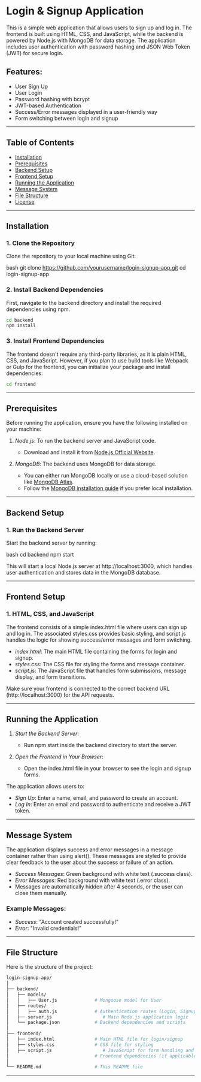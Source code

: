 # Login & Signup Application

This is a simple web application that allows users to sign up and log in. The frontend is built using HTML, CSS, and JavaScript, while the backend is powered by Node.js with MongoDB for data storage. The application includes user authentication with password hashing and JSON Web Token (JWT) for secure login.

## Features:
- User Sign Up
- User Login
- Password hashing with bcrypt
- JWT-based Authentication
- Success/Error messages displayed in a user-friendly way
- Form switching between login and signup

---

## Table of Contents
- [Installation](#installation)
- [Prerequisites](#prerequisites)
- [Backend Setup](#backend-setup)
- [Frontend Setup](#frontend-setup)
- [Running the Application](#running-the-application)
- [Message System](#message-system)
- [File Structure](#file-structure)
- [License](#license)

---

## Installation

### 1. Clone the Repository
Clone the repository to your local machine using Git:

bash
git clone https://github.com/yourusername/login-signup-app.git
cd login-signup-app


### 2. Install Backend Dependencies
First, navigate to the backend directory and install the required dependencies using npm.

```bash
cd backend
npm install
```

### 3. Install Frontend Dependencies
The frontend doesn't require any third-party libraries, as it is plain HTML, CSS, and JavaScript. However, if you plan to use build tools like Webpack or Gulp for the frontend, you can initialize your package and install dependencies:

```bash
cd frontend
```

---

## Prerequisites

Before running the application, ensure you have the following installed on your machine:

1. *Node.js*: To run the backend server and JavaScript code.
   - Download and install it from [Node.js Official Website](https://nodejs.org/).

2. *MongoDB*: The backend uses MongoDB for data storage.
   - You can either run MongoDB locally or use a cloud-based solution like [MongoDB Atlas](https://www.mongodb.com/cloud/atlas).
   - Follow the [MongoDB installation guide](https://www.mongodb.com/docs/manual/installation/) if you prefer local installation.

---

## Backend Setup

### 1. Run the Backend Server
Start the backend server by running:

bash
cd backend
npm start


This will start a local Node.js server at http://localhost:3000, which handles user authentication and stores data in the MongoDB database.

---

## Frontend Setup

### 1. HTML, CSS, and JavaScript
The frontend consists of a simple index.html file where users can sign up and log in. The associated styles.css provides basic styling, and script.js handles the logic for showing success/error messages and form switching.

- *index.html*: The main HTML file containing the forms for login and signup.
- *styles.css*: The CSS file for styling the forms and message container.
- *script.js*: The JavaScript file that handles form submissions, message display, and form transitions.

Make sure your frontend is connected to the correct backend URL (http://localhost:3000) for the API requests.

---

## Running the Application

1. *Start the Backend Server*:
   - Run npm start inside the backend directory to start the server.

2. *Open the Frontend in Your Browser*:
   - Open the index.html file in your browser to see the login and signup forms.

The application allows users to:
- *Sign Up*: Enter a name, email, and password to create an account.
- *Log In*: Enter an email and password to authenticate and receive a JWT token.

---

## Message System

The application displays success and error messages in a message container rather than using alert(). These messages are styled to provide clear feedback to the user about the success or failure of an action.

- *Success Messages*: Green background with white text (.success class).
- *Error Messages*: Red background with white text (.error class).
- Messages are automatically hidden after 4 seconds, or the user can close them manually.

### Example Messages:
- *Success*: "Account created successfully!"
- *Error*: "Invalid credentials!"

---

## File Structure

Here is the structure of the project:

```bash
login-signup-app/
│
├── backend/
│   ├── models/
│   │   ├── User.js              # Mongoose model for User
│   ├── routes/
│   │   ├── auth.js              # Authentication routes (Login, Signup)
│   ├── server.js                   # Main Node.js application logic
│   └── package.json             # Backend dependencies and scripts
│
├── frontend/
│   ├── index.html               # Main HTML file for login/signup
│   ├── styles.css               # CSS file for styling
│   ├── script.js                   # JavaScript for form handling and messages
│                                # Frontend dependencies (if applicable)
│
└── README.md                    # This README file

```
---
